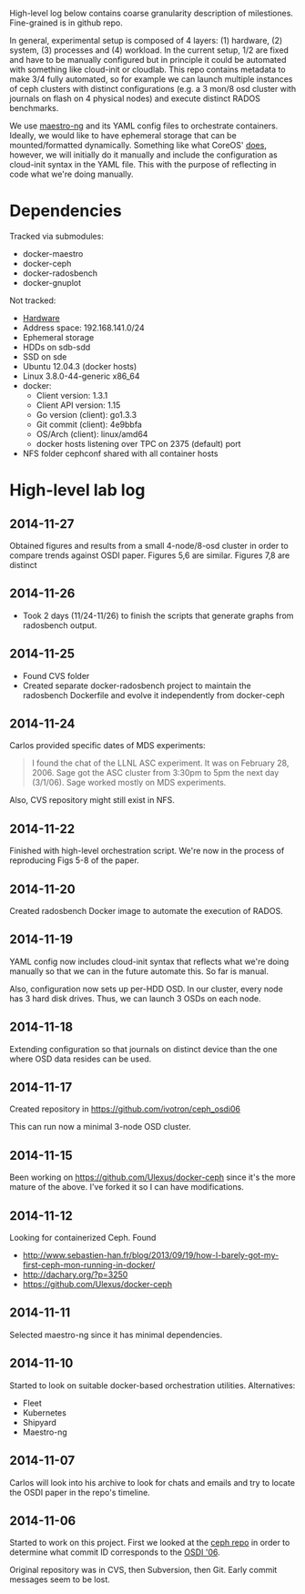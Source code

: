 High-level log below contains coarse granularity description of 
milestiones. Fine-grained is in github repo.

In general, experimental setup is composed of 4 layers: (1) hardware, 
(2) system, (3) processes and (4) workload. In the current setup, 1/2 
are fixed and have to be manually configured but in principle it could 
be automated with something like cloud-init or cloudlab. This repo 
contains metadata to make 3/4 fully automated, so for example we can 
launch multiple instances of ceph clusters with distinct 
configurations (e.g. a 3 mon/8 osd cluster with journals on flash on 4 
physical nodes) and execute distinct RADOS benchmarks.

We use [maestro-ng] and its YAML config files to orchestrate 
containers. Ideally, we would like to have ephemeral storage that can 
be mounted/formatted dynamically. Something like what CoreOS' [does], 
however, we will initially do it manually and include the 
configuration as cloud-init syntax in the YAML file. This with the 
purpose of reflecting in code what we're doing manually.

# Dependencies

Tracked via submodules:

  * docker-maestro
  * docker-ceph
  * docker-radosbench
  * docker-gnuplot

Not tracked:

  * [Hardware][hw]
  * Address space: 192.168.141.0/24
  * Ephemeral storage
  * HDDs on sdb-sdd
  * SSD on sde
  * Ubuntu 12.04.3 (docker hosts)
  * Linux 3.8.0-44-generic x86_64
  * docker:
      * Client version: 1.3.1
      * Client API version: 1.15
      * Go version (client): go1.3.3
      * Git commit (client): 4e9bbfa
      * OS/Arch (client): linux/amd64
      * docker hosts listening over TPC on 2375 (default) port
  * NFS folder cephconf shared with all container hosts

# High-level lab log

## 2014-11-27

Obtained figures and results from a small 4-node/8-osd cluster in 
order to compare trends against OSDI paper. Figures 5,6 are similar. 
Figures 7,8 are distinct

## 2014-11-26

  * Took 2 days (11/24-11/26) to finish the scripts that generate 
    graphs from radosbench output.

## 2014-11-25

  * Found CVS folder
  * Created separate docker-radosbench project to maintain the 
    radosbench Dockerfile and evolve it independently from docker-ceph

## 2014-11-24

Carlos provided specific dates of MDS experiments:

> I found the chat of the LLNL ASC experiment. It was on February 
28, 2006. Sage got the ASC cluster from 3:30pm to 5pm the next day 
(3/1/06). Sage worked mostly on MDS experiments.

Also, CVS repository might still exist in NFS.

## 2014-11-22

Finished with high-level orchestration script. We're now in the 
process of reproducing Figs 5-8 of the paper.

## 2014-11-20

Created radosbench Docker image to automate the execution of RADOS. 

## 2014-11-19

YAML config now includes cloud-init syntax that reflects what we're 
doing manually so that we can in the future automate this. So far is 
manual.

Also, configuration now sets up per-HDD OSD. In our cluster, every 
node has 3 hard disk drives. Thus, we can launch 3 OSDs on each node.

## 2014-11-18

Extending configuration so that journals on distinct device than the 
one where OSD data resides can be used.

## 2014-11-17

Created repository in <https://github.com/ivotron/ceph_osdi06>

This can run now a minimal 3-node OSD cluster.

## 2014-11-15

Been working on <https://github.com/Ulexus/docker-ceph> since it's the 
more mature of the above. I've forked it so I can have modifications.

## 2014-11-12

Looking for containerized Ceph. Found

  * <http://www.sebastien-han.fr/blog/2013/09/19/how-I-barely-got-my-first-ceph-mon-running-in-docker/>
  * <http://dachary.org/?p=3250>
  * <https://github.com/Ulexus/docker-ceph>

## 2014-11-11

Selected maestro-ng since it has minimal dependencies.

## 2014-11-10

Started to look on suitable docker-based orchestration utilities. 
Alternatives:

  * Fleet
  * Kubernetes
  * Shipyard
  * Maestro-ng

## 2014-11-07

Carlos will look into his archive to look for chats and emails and try 
to locate the OSDI paper in the repo's timeline.

## 2014-11-06

Started to work on this project. First we looked at the [ceph 
repo][repo] in order to determine what commit ID corresponds to the 
[OSDI '06][paper].

Original repository was in CVS, then Subversion, then Git. Early 
commit messages seem to be lost.

<!--
# References
-->

[does]: https://coreos.com/docs/cluster-management/setup/mounting-storage/
[maestro-ng]: https://github.com/signalfuse/maestro-ng
[emustorage]: https://wiki.emulab.net/wiki/EmulabStorage
[cloud-init]: https://github.com/number5/cloud-init/blob/master/doc/examples/cloud-config-disk-setup.txt
[rackspace]: https://developer.rackspace.com/blog/using-cloud-init-with-rackspace-cloud/
[repo]: https://github.com/ceph/ceph
[paper]: https://www.usenix.org/legacy/event/osdi06/tech/weil.html
[hw]: https://issdm-cluster.soe.ucsc.edu/doku.php?id=hardware
[bug]: http://tracker.ceph.com/issues/7401
